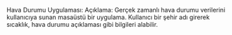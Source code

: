 Hava Durumu Uygulaması:
Açıklama:
Gerçek zamanlı hava durumu verilerini kullanıcıya sunan masaüstü bir uygulama. Kullanıcı bir şehir adı girerek sıcaklık, hava durumu açıklaması gibi bilgileri alabilir.
